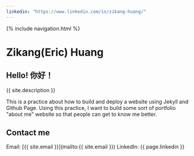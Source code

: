 ```yaml
---
linkedin: "https://www.linkedin.com/in/zikang-huang/"
---
```


{% include navigation.html %}

# Zikang(Eric) Huang

## Hello! 你好！
{{ site.description }}

This is a practice about how to build and deploy a website using Jekyll and Github Page. Using this practice, I want to build some sort of portfolio "about me" website so that people can get to know me better.

## Contact me
Email: [{{ site.email }}](mailto:{{ site.email }})
LinkedIn: {{ page.linkedin }}
